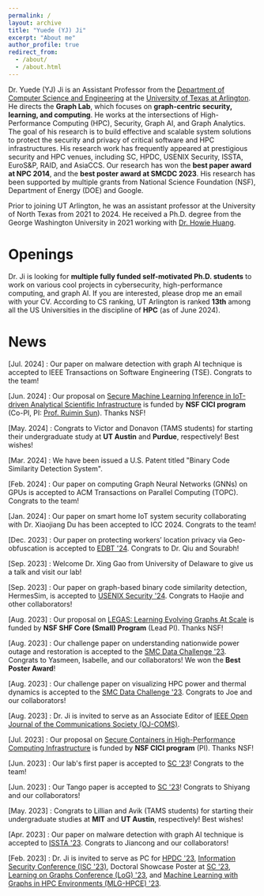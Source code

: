 ```yaml
---
permalink: /
layout: archive
title: "Yuede (YJ) Ji"
excerpt: "About me"
author_profile: true
redirect_from:
  - /about/
  - /about.html
---
```


Dr. Yuede (YJ) Ji is an Assistant Professor from the [Department of Computer Science and Engineering](https://www.uta.edu/academics/schools-colleges/engineering/academics/departments/cse) at the [University of Texas at Arlington](https://www.uta.edu/). 
He directs the <strong>Graph Lab</strong>, which focuses on <strong>graph-centric security, learning, and computing</strong>.
He works at the intersections of High-Performance Computing (HPC), Security, Graph AI, and Graph Analytics. The goal of his research is to build effective and scalable system solutions to protect the security and privacy of critical software and HPC infrastructures. His research work has frequently appeared at prestigious security and HPC venues, including SC, HPDC, USENIX Security, ISSTA, EuroS&P, RAID, and AsiaCCS.
Our research has won the <strong>best paper award at NPC 2014</strong>, and the <strong>best poster award at SMCDC 2023</strong>. His research has been supported by multiple grants from National Science Foundation (NSF), Department of Energy (DOE) and Google.


Prior to joining UT Arlington, he was an assistant professor at the University of North Texas from 2021 to 2024. He received a Ph.D. degree from the George Washington University in 2021 working with [Dr. Howie Huang](https://www2.seas.gwu.edu/~howie/).

Openings
======
Dr. Ji is looking for <strong>multiple fully funded self-motivated Ph.D. students</strong> to work on various cool projects in cybersecurity, high-performance computing, and graph AI. If you are interested, please drop me an email with your CV. According to CS ranking, UT Arlington is ranked <strong>13th</strong> among all the US Universities in the discipline of <strong>HPC</strong> (as of June 2024).


News
======


[Jul. 2024] : Our paper on malware detection with graph AI technique is accepted to IEEE Transactions on Software Engineering (TSE). Congrats to the team!

[Jun. 2024] : Our proposal on [Secure Machine Learning Inference in IoT-driven Analytical Scientific Infrastructure](https://www.nsf.gov/awardsearch/showAward?AWD_ID=2419843) is funded by <strong>NSF CICI program</strong> (Co-PI, PI: [Prof. Ruimin Sun](https://www.ruiminsun.com/)). Thanks NSF!

[May. 2024] : Congrats to Victor and Donavon (TAMS students) for starting their undergraduate study at <strong>UT Austin</strong> and <strong>Purdue</strong>, respectively! Best wishes!

[Mar. 2024] : We have been issued a U.S. Patent titled "Binary Code Similarity Detection System".

[Feb. 2024] : Our paper on computing Graph Neural Networks (GNNs) on GPUs is accepted to ACM Transactions on Parallel Computing (TOPC). Congrats to the team!

[Jan. 2024] : Our paper on smart home IoT system security collaborating with Dr. Xiaojiang Du has been accepted to ICC 2024. Congrats to the team!

[Dec. 2023] : Our paper on protecting workers’ location privacy via Geo-obfuscation is accepted to [EDBT \'24](https://dastlab.github.io/edbticdt2024/). Congrats to Dr. Qiu and Sourabh!

[Sep. 2023] : Welcome Dr. Xing Gao from University of Delaware to give us a talk and visit our lab!

[Sep. 2023] : Our paper on graph-based binary code similarity detection, HermesSim, is accepted to [USENIX Security \'24](https://www.usenix.org/conference/usenixsecurity24). Congrats to Haojie and other collaborators!

[Aug. 2023] : Our proposal on [LEGAS: Learning Evolving Graphs At Scale](https://www.nsf.gov/awardsearch/showAward?AWD_ID=2331301&HistoricalAwards=false) is funded by <strong>NSF SHF Core (Small) Program</strong> (Lead PI). Thanks NSF!

[Aug. 2023] : Our challenge paper on understanding nationwide power outage and restoration is accepted to the [SMC Data Challenge \'23](https://smc-datachallenge.ornl.gov/). Congrats to Yasmeen, Isabelle, and our collaborators! We won the <strong>Best Poster Award</strong>!

[Aug. 2023] : Our challenge paper on visualizing HPC power and thermal dynamics is accepted to the [SMC Data Challenge \'23](https://smc-datachallenge.ornl.gov/). Congrats to Joe and our collaborators!

[Aug. 2023] : Dr. Ji is invited to serve as an Associate Editor of [IEEE Open Journal of the Communications Society (OJ-COMS)](https://www.comsoc.org/publications/journals/ieee-ojcoms).

[Jul. 2023] : Our proposal on [Secure Containers in High-Performance Computing Infrastructure](https://www.nsf.gov/awardsearch/showAward?AWD_ID=2319975&HistoricalAwards=false) is funded by <strong>NSF CICI program</strong> (PI). Thanks NSF!

[Jun. 2023] : Our lab's first paper is accepted to [SC \'23](https://sc23.supercomputing.org/)! Congrats to the team! 

[Jun. 2023] : Our Tango paper is accepted to [SC \'23](https://sc23.supercomputing.org/)! Congrats to Shiyang and our collaborators!

[May. 2023] : Congrats to Lillian and Avik (TAMS students) for starting their undergraduate studies at <strong>MIT</strong> and <strong>UT Austin</strong>, respectively! Best wishes!

[Apr. 2023] : Our paper on malware detection with graph AI technique is accepted to [ISSTA \'23](https://conf.researchr.org/home/issta-2023). Congrats to Jiancong and our collaborators!

[Feb. 2023] : Dr. Ji is invited to serve as PC for [HPDC \'23](https://www.hpdc.org/2023/), [Information Security Conference (ISC \'23)](https://isc23.cs.rug.nl/), Doctoral Showcase Poster at [SC \'23](https://sc23.supercomputing.org/), [Learning on Graphs Conference (LoG) \'23](https://logconference.org/), and [Machine Learning with Graphs in HPC Environments (MLG-HPCE) \'23](https://ornl.github.io/MLHPC).

